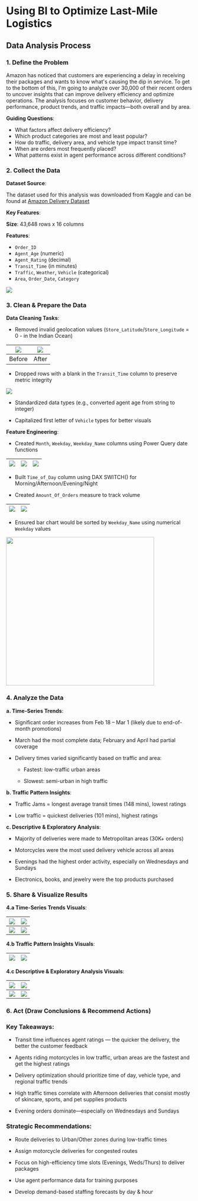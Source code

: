 # Using BI to Optimize Last-Mile Logistics

## Data Analysis Process

### 1. Define the Problem
Amazon has noticed that customers are experiencing a delay in receiving their packages and wants to know what's causing the dip in service. To get to the bottom of this, I'm going to analyze over 30,000 of their recent orders to uncover insights that can improve delivery efficiency and optimize operations. The analysis focuses on customer behavior, delivery performance, product trends, and traffic impacts—both overall and by area.

**Guiding Questions**:

   - What factors affect delivery efficiency?  
   - Which product categories are most and least popular?  
   - How do traffic, delivery area, and vehicle type impact transit time?  
   - When are orders most frequently placed?  
   - What patterns exist in agent performance across different conditions?  

### 2. Collect the Data


**Dataset Source**:

The dataset used for this analysis was downloaded from Kaggle and can be found at [Amazon Delivery Dataset](https://www.kaggle.com/datasets/sujalsuthar/amazon-delivery-dataset)

**Key Features**:

**Size**: 43,648 rows x 16 columns

**Features**:

 - `Order_ID`
 - `Agent_Age` (numeric)
 - `Agent_Rating` (decimal)
 - `Transit_Time` (in minutes)
 - `Traffic`, `Weather`, `Vehicle` (categorical)
 - `Area`, `Order_Date`, `Category`

<img src="pics/amazon-data-all-cols.png">


### 3. Clean & Prepare the Data

**Data Cleaning Tasks**:

   - Removed invalid geolocation values (`Store_Latitude`/`Store_Longitude` = 0 - in the Indian Ocean)

   |![](pics/store-lat-col-dirty.png)|![](pics/store-lat-col-clean.png)|
   |:-:|:-:|
   |Before|After|
  
   - Dropped rows with a blank in the `Transit_Time` column to preserve metric integrity 

   ![](pics/power-query-removing-blank-transit-col.png)

   - Standardized data types (e.g., converted agent age from string to integer)
   
   - Capitalized first letter of `Vehicle` types for better visuals

**Feature Engineering**:

   - Created `Month`, `Weekday`, `Weekday_Name` columns using Power Query date functions

   |![](pics/power-query-month-col.png)|![](pics/power-query-weekday-col.png)|![](pics/power-query-day-name-col.png)|
   |:-:|:-:|:-:|

   - Built `Time_of_Day` column using DAX SWITCH() for Morning/Afternoon/Evening/Night

   - Created `Amount_Of_Orders` measure to track volume

   |![](pics/DAX-time-of-day.png)|![](pics/DAX-count-of-orders.png)|
   |:-:|:-:|

   - Ensured bar chart would be sorted by `Weekday_Name` using numerical `Weekday` values

   <img src="pics/sort-by-week-day-name.png" style="width:400px; height:400px;">
   

### 4. Analyze the Data

**a. Time-Series Trends**:

   - Significant order increases from Feb 18 – Mar 1 (likely due to end-of-month promotions)

   - March had the most complete data; February and April had partial coverage

   - Delivery times varied significantly based on traffic and area:  

     * Fastest: low-traffic urban areas  

     * Slowest: semi-urban in high traffic

**b. Traffic Pattern Insights**:

   - Traffic Jams = longest average transit times (148 mins), lowest ratings

   - Low traffic = quickest deliveries (101 mins), highest ratings

**c. Descriptive & Exploratory Analysis**:

   - Majority of deliveries were made to Metropolitan areas (30K+ orders)

   - Motorcycles were the most used delivery vehicle across all areas

   - Evenings had the highest order activity, especially on Wednesdays and Sundays

   - Electronics, books, and jewelry were the top products purchased


### 5. Share & Visualize Results

**4.a Time-Series Trends Visuals**:

   |![](pics/home-db-all.png)|![](pics/home-db-urban-low-fastest-avg-time.png)|
   |:-:|:-:|
   |![](pics/home-db-semi-urban-high-lowest-avg-time.png)|![](pics/home-db-all-traffic-other-area.png)|
   
**4.b Traffic Pattern Insights Visuals**:

   |![](pics/home-db-traffic-jam-all-areas.png)|![](pics/home-db-low-traffic-all-areas.png)|
   |:-:|:-:|

**4.c Descriptive & Exploratory Analysis Visuals**:

   |![](pics/cats-db.png)|![](pics/cats-db-feb.png)|
   |:-:|:-:|
   |![](pics/cats-db-march.png)|![](pics/cats-db-april.png)|


### 6. Act (Draw Conclusions & Recommend Actions)

### Key Takeaways:

   - Transit time influences agent ratings — the quicker the delivery, the better the customer feedback

   - Agents riding motorcycles in low traffic, urban areas are the fastest and get the highest ratings

   - Delivery optimization should prioritize time of day, vehicle type, and regional traffic trends

   - High traffic times correlate with Afternoon deliveries that consist mostly of skincare, sports, and pet supplies products

   - Evening orders dominate—especially on Wednesdays and Sundays

### Strategic Recommendations:

   - Route deliveries to Urban/Other zones during low-traffic times

   - Assign motorcycle deliveries for congested routes

   - Focus on high-efficiency time slots (Evenings, Weds/Thurs) to deliver packages

   - Use agent performance data for training purposes

   - Develop demand-based staffing forecasts by day & hour
